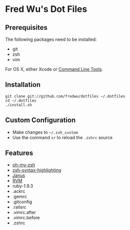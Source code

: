 # Fred Wu's Dot Files

## Prerequisites

The following packages need to be installed:

- git
- zsh
- vim

For OS X, either Xcode or [Command Line Tools](https://developer.apple.com/downloads/).

## Installation

    git clone git://github.com/fredwu/dotfiles ~/.dotfiles
    cd ~/.dotfiles
    ./install.sh

## Custom Configuration

- Make changes to `~/.zsh_custom`
- Use the command `sr` to reload the `.zshrc` source

## Features

- [oh-my-zsh](https://github.com/robbyrussell/oh-my-zsh)
- [zsh-syntax-highlighting](https://github.com/zsh-users/zsh-syntax-highlighting)
- [Janus](https://github.com/carlhuda/janus)
- [RVM](http://beginrescueend.com/)
- ruby-1.9.3
- .ackrc
- .gemrc
- .gitconfig
- .railsrc
- .vimrc.after
- .vimrc.before
- .zshrc
